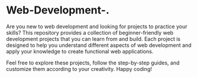 # Web-Development-.

Are you new to web development and looking for projects to practice your skills? This repository provides a collection of beginner-friendly web development projects that you can learn from and build. Each project is designed to help you understand different aspects of web development and apply your knowledge to create functional web applications.

Feel free to explore these projects, follow the step-by-step guides, and customize them according to your creativity. Happy coding!
